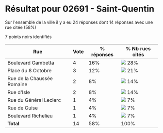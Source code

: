 # Résultat pour 02691 - Saint-Quentin

Sur l'ensemble de la ville il y a eu 24 réponses dont 14 réponses avec une rue citée (58%)

7 points noirs identifiés

| Rue | Vote | % réponses | % Nb rues cités|
|-----|------|------------|----------------|
| Boulevard Gambetta | 4 | 16% | <img src="../../img/bar_28.gif" />&nbsp;28%|
| Place du 8 Octobre | 3 | 12% | <img src="../../img/bar_21.gif" />&nbsp;21%|
| Rue de la Chaussée Romaine | 2 | 8% | <img src="../../img/bar_14.gif" />&nbsp;14%|
| Rue d'Isle | 2 | 8% | <img src="../../img/bar_14.gif" />&nbsp;14%|
| Rue du Général Leclerc | 1 | 4% | <img src="../../img/bar_7.gif" />&nbsp;7%|
| Rue de Guise | 1 | 4% | <img src="../../img/bar_7.gif" />&nbsp;7%|
| Boulevard Richelieu | 1 | 4% | <img src="../../img/bar_7.gif" />&nbsp;7%|
| **Total** | 14 | 58% | 100%|

